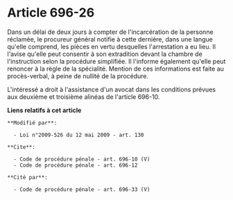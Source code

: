 # Article 696-26

Dans un délai de deux jours à compter de l'incarcération de la personne réclamée, le procureur général notifie à cette
dernière, dans une langue qu'elle comprend, les pièces en vertu desquelles l'arrestation a eu lieu. Il l'avise qu'elle peut
consentir à son extradition devant la chambre de l'instruction selon la procédure simplifiée. Il l'informe également qu'elle
peut renoncer à la règle de la spécialité. Mention de ces informations est faite au procès-verbal, à peine de nullité de la
procédure.

L'intéressé a droit à l'assistance d'un avocat dans les conditions prévues aux deuxième et troisième alinéas de l'article
696-10.

**Liens relatifs à cet article**

	**Modifié par**:

	  - Loi n°2009-526 du 12 mai 2009 - art. 130

	**Cite**:

	  - Code de procédure pénale - art. 696-10 (V)
	  - Code de procédure pénale - art. 696-12

	**Cité par**:

	  - Code de procédure pénale - art. 696-33 (V)
